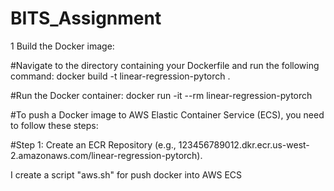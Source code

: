 # BITS_Assignment

1 Build the Docker image:

#Navigate to the directory containing your Dockerfile and run the following command:
docker build -t linear-regression-pytorch .

#Run the Docker container:
docker run -it --rm linear-regression-pytorch


#To push a Docker image to AWS Elastic Container Service (ECS), you need to follow these steps:

#Step 1: Create an ECR Repository
(e.g., 123456789012.dkr.ecr.us-west-2.amazonaws.com/linear-regression-pytorch).

I create a script "aws.sh" for push docker into AWS ECS


